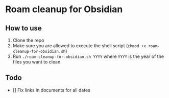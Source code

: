 # Roam cleanup for Obsidian

## How to use
1. Clone the repo
2. Make sure you are allowed to execute the shell script (`chmod +x roam-cleanup-for-obsidian.sh`)
3. Run `./roam-cleanup-for-obsidian.sh YYYY` where `YYYY` is the year of the files you want to clean.

## Todo
- [] Fix links in documents for all dates
